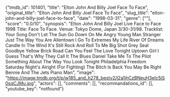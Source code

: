 {"tmdb_id": 101401, "title": "Elton John And Billy Joel Face To Face", "original_title": "Elton John And Billy Joel Face To Face", "slug_title": "elton-john-and-billy-joel-face-to-face", "date": "1998-03-31", "genre": [""], "score": "0.0/10", "synopsis": "Elton John And Billy Joel Live Face to Face 1998  Title: Face To Face.  Venue: Tokyo Dome, Japan 3/30-31/98.  Tracklist:  Your Song  Don't Let The Sun Go Down On Me  Angry Young Man  Stranger  Just The Way You Are  Allentown  I Go To Extremes  My Life  River Of Dreams  Candle In The Wind  It's Still Rock And Roll To Me  Big Shot  Grey Seal  Goodbye Yellow Brick Road  Can You Feel The Love Tonight  Uptown Girl  I Guess That's Why They Call It The Blues  Daniel  Take Me To The Pilot  Something About The Way You Look Tonight  Philadelphia Freedom  Saturday Night's Alright (For Fighting)  The Bitch Is Back  You May Be Right  Bennie And The Jets  Piano Man", "image": "https://image.tmdb.org/t/p/w185_and_h278_bestv2/l2a1ihCzBNeuH3eIc5iS0sqCJMu.jpg", "actors": [], "comments": [], "recommandations_id": [], "youtube_key": "notfound"}